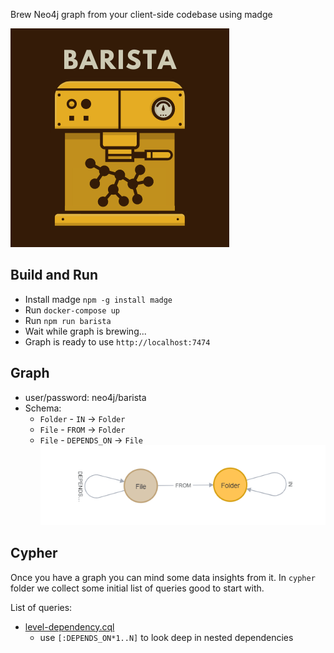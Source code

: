 Brew Neo4j graph from your client-side codebase using madge

![barista-logo](./barista-logo.png)

## Build and Run

- Install madge `npm -g install madge`
- Run `docker-compose up`
- Run `npm run barista`
- Wait while graph is brewing...
- Graph is ready to use `http://localhost:7474`

## Graph

- user/password: neo4j/barista
- Schema:
  - `Folder` - `IN` -> `Folder`
  - `File` - `FROM` -> `Folder`
  - `File` - `DEPENDS_ON` -> `File`
![schema](./schema.png)

## Cypher

Once you have a graph you can mind some data insights from it.
In `cypher` folder we collect some initial list of queries good to start with.

List of queries:
- [level-dependency.cql](./cypher/level-dependency.cql)
  - use `[:DEPENDS_ON*1..N]` to look deep in nested dependencies
